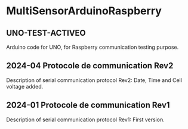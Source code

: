 # MultiSensorArduinoRaspberry

## UNO-TEST-ACTIVEO
Arduino code for UNO, for Raspberry communication testing purpose.

## 2024-04 Protocole de communication Rev2
Description of serial communication protocol
Rev2: Date, Time and Cell voltage added.

## 2024-01 Protocole de communication Rev1
Description of serial communication protocol
Rev1: First version.
